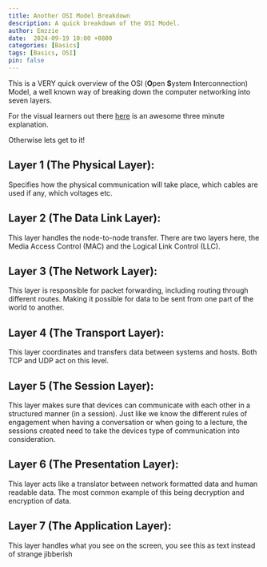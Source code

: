 ```yaml
---
title: Another OSI Model Breakdown
description: A quick breakdown of the OSI Model.
author: Emzzie
date:  2024-09-19 10:00 +0800
categories: [Basics]
tags: [Basics, OSI]
pin: false
---
```

This is a VERY quick overview of the OSI (**O**pen **S**ystem **I**nterconnection) Model, a well known way of breaking down the computer networking into seven layers.    

For the visual learners out there [here](https://www.youtube.com/watch?v=KHMwhjQrCmo) is an awesome three minute explanation.

Otherwise lets get to it!  

## Layer 1  (The Physical Layer): 
Specifies how the physical communication will take place, which cables are used if any, which voltages etc. 

## Layer 2 (The Data Link Layer): 
This layer handles the node-to-node transfer. There are two layers here, the Media Access Control (MAC) and the Logical Link Control (LLC).    

## Layer 3 (The Network Layer): 
This layer is responsible for packet forwarding, including routing through different routes. Making it possible for data to be sent from one part of the world to another.   

## Layer 4 (The Transport Layer): 
This layer coordinates and transfers data between systems and hosts. Both TCP and UDP act on this level.   

## Layer 5 (The Session Layer): 
This layer makes sure that devices can communicate with each other in a structured manner (in a session). Just like we know the different rules of engagement when having a conversation or when going to a lecture, the sessions created need to take the devices type of communication into consideration.   

## Layer 6 (The Presentation Layer): 
This layer acts like a translator between network formatted data and human readable data. The most common example of this being decryption and encryption of data.   

## Layer 7 (The Application Layer): 
This layer handles what you see on the screen, you see this as text instead of strange jibberish